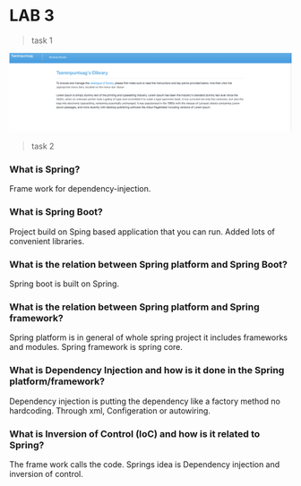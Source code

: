 
# LAB 3 

> task 1

![render](https://github.com/SonnyJimm/cs-appsd/blob/main/lab2/screenshots/SpringThymeLeaf.png)

>task 2

### What is Spring? 
 
Frame work for dependency-injection.

### What is Spring Boot?
Project build on Sping based application that you can run. Added lots of convenient libraries.

### What is the relation between Spring platform and Spring Boot?
Spring boot is built on Spring.

### What is the relation between Spring platform and Spring framework?
Spring platform is in general of whole spring project it includes frameworks and modules. Spring framework is spring core.

### What is Dependency Injection and how is it done in the Spring platform/framework?
Dependency injection is putting the dependency like a factory method  no hardcoding. Through xml, Configeration or autowiring.


### What is Inversion of Control (IoC) and how is it related to Spring?
The  frame work calls the code. Springs idea is Dependency injection and inversion of control. 



